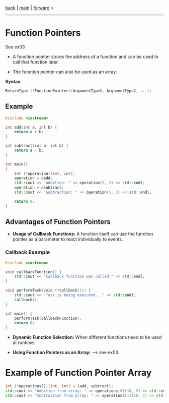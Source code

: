 [back](cpp05_02_exceptions.md) | [main](/) | [forward](cpp05_00_learning.md) >

---

# Function Pointers

See ex03

- A function pointer stores the address of a function and can be used to call that function later.

- The function pointer can also be used as an array.

**Syntax**
```cpp
ReturnType (*FunctionPointer)(ArgumentType1, ArgumentType2, ...);
``` 

## Example 

```cpp
#include <iostream>

int add(int a, int b) {
    return a + b;
}

int subtract(int a, int b) {
    return a - b;
}

int main() 
{
    int (*operation)(int, int);
    operation = &add;
    std::cout << "Addition: " << operation(5, 3) << std::endl;
    operation = &subtract;
    std::cout << "Subtraction: " << operation(5, 3) << std::endl;

    return 0;
}
```

## Advantages of Function Pointers

- **Usage of Callback Functions:** A function itself can use the function pointer as a parameter to react individually to events.

### Callback Example

```cpp
#include <iostream>

void callbackFunction() {
    std::cout << "Callback function was called!" << std::endl;
}

void performTask(void (*callback)()) {
    std::cout << "Task is being executed..." << std::endl;
    callback();
}

int main() {
    performTask(callbackFunction);
    return 0;
}
```

- **Dynamic Function Selection:** When different functions need to be used at runtime.

- **Using Function Pointers as an Array:**
--> see ex03.

# Example of Function Pointer Array
```cpp
int (*operations[])(int, int) = {add, subtract};
std::cout << "Addition from array: " << operations[0](10, 5) << std::endl;
std::cout << "Subtraction from array: " << operations[1](10, 5) << std::endl;
```
